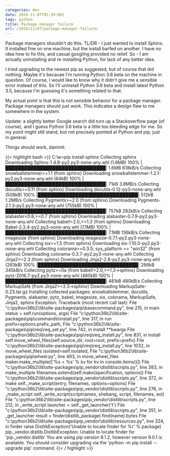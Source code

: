 ```yaml
---
categories: dev
date: 2016-11-07T05:39:00Z
tags: python
title: Package manager failure
url: /2016/11/07/package-manager-failure/
---
```


Package managers shouldn't do this. TL/DR - I just wanted to install Sphinx. It
installed fine on one machine, but the install barfed on another. I have no idea
how to fix this, and casual googling provided no relief. So - I am actually
uninstalling and re-installing Python, for lack of any better idea.

I tried upgrading to the newest pip as suggested, but of course that did nothing.
Maybe it's because I'm running Python 3.6 beta on the machine in question. Of course,
I would like to know why it didn't give me a sensible error instead of this. So I'll
uninstall Python 3.6 beta and install latest Python 3.5, because I'm guessing it's
something related to that.

My actual point is that this is not sensible behavior for a package manager. Package
managers should just work. This indicates a design flaw to me somewhere in the system.

Update: a slightly better Google search did turn up a Stackoverflow page (of course),
and I guess Python 3.6 beta is a little too bleeding edge for me. So my point might
still stand, but not precisely pointed at Python and pip, just in general.

Things should work, dammit.

{{< highlight bash >}}
C:\w>pip install sphinx
Collecting sphinx
  Downloading Sphinx-1.4.8-py2.py3-none-any.whl (1.6MB)
    100% |████████████████████████████████| 1.6MB 618kB/s
Collecting snowballstemmer>=1.1 (from sphinx)
  Downloading snowballstemmer-1.2.1-py2.py3-none-any.whl (64kB)
    100% |████████████████████████████████| 71kB 3.8MB/s
Collecting docutils>=0.11 (from sphinx)
  Downloading docutils-0.12-py3-none-any.whl (508kB)
    100% |████████████████████████████████| 512kB 1.2MB/s
Collecting Pygments>=2.0 (from sphinx)
  Downloading Pygments-2.1.3-py2.py3-none-any.whl (755kB)
    100% |████████████████████████████████| 757kB 282kB/s
Collecting alabaster<0.8,>=0.7 (from sphinx)
  Downloading alabaster-0.7.9-py2.py3-none-any.whl
Collecting babel!=2.0,>=1.3 (from sphinx)
  Downloading Babel-2.3.4-py2.py3-none-any.whl (7.1MB)
    100% |████████████████████████████████| 7.1MB 136kB/s
Collecting imagesize (from sphinx)
  Downloading imagesize-0.7.1-py2.py3-none-any.whl
Collecting six>=1.5 (from sphinx)
  Downloading six-1.10.0-py2.py3-none-any.whl
Collecting colorama>=0.3.5; sys_platform == "win32" (from sphinx)
  Downloading colorama-0.3.7-py2.py3-none-any.whl
Collecting Jinja2>=2.3 (from sphinx)
  Downloading Jinja2-2.8-py2.py3-none-any.whl (263kB)
    100% |████████████████████████████████| 266kB 345kB/s
Collecting pytz>=0a (from babel!=2.0,>=1.3->sphinx)
  Downloading pytz-2016.7-py2.py3-none-any.whl (480kB)
    100% |████████████████████████████████| 481kB 480kB/s
Collecting MarkupSafe (from Jinja2>=2.3->sphinx)
  Downloading MarkupSafe-0.23.tar.gz
Installing collected packages: snowballstemmer, docutils, Pygments, alabaster, pytz, babel, imagesize, six, colorama, MarkupSafe, Jinja2, sphinx
Exception:
Traceback (most recent call last):
  File "c:\python36b2\lib\site-packages\pip\basecommand.py", line 215, in main
    status = self.run(options, args)
  File "c:\python36b2\lib\site-packages\pip\commands\install.py", line 317, in run
    prefix=options.prefix_path,
  File "c:\python36b2\lib\site-packages\pip\req\req_set.py", line 742, in install
    **kwargs
  File "c:\python36b2\lib\site-packages\pip\req\req_install.py", line 831, in install
    self.move_wheel_files(self.source_dir, root=root, prefix=prefix)
  File "c:\python36b2\lib\site-packages\pip\req\req_install.py", line 1032, in move_wheel_files
    isolated=self.isolated,
  File "c:\python36b2\lib\site-packages\pip\wheel.py", line 493, in move_wheel_files
    maker.make_multiple(['%s = %s' % kv for kv in console.items()])
  File "c:\python36b2\lib\site-packages\pip\_vendor\distlib\scripts.py", line 383, in make_multiple
    filenames.extend(self.make(specification, options))
  File "c:\python36b2\lib\site-packages\pip\_vendor\distlib\scripts.py", line 372, in make
    self._make_script(entry, filenames, options=options)
  File "c:\python36b2\lib\site-packages\pip\_vendor\distlib\scripts.py", line 276, in _make_script
    self._write_script(scriptnames, shebang, script, filenames, ext)
  File "c:\python36b2\lib\site-packages\pip\_vendor\distlib\scripts.py", line 212, in _write_script
    launcher = self._get_launcher('t')
  File "c:\python36b2\lib\site-packages\pip\_vendor\distlib\scripts.py", line 351, in _get_launcher
    result = finder(distlib_package).find(name).bytes
  File "c:\python36b2\lib\site-packages\pip\_vendor\distlib\resources.py", line 324, in finder
    raise DistlibException('Unable to locate finder for %r' % package)
pip._vendor.distlib.DistlibException: Unable to locate finder for 'pip._vendor.distlib'
You are using pip version 8.1.2, however version 9.0.1 is available.
You should consider upgrading via the 'python -m pip install --upgrade pip' command.
{{< / highlight >}}
